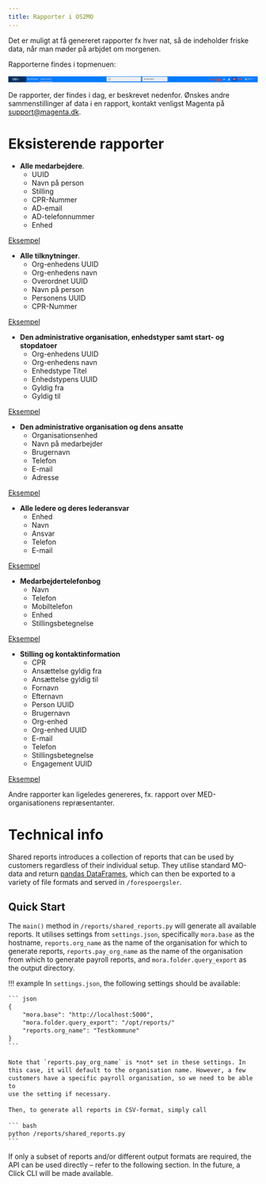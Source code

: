 ```yaml
---
title: Rapporter i OS2MO
---
```


Det er muligt at få genereret rapporter fx hver nat, så de indeholder friske data, når man møder på arbjdet om morgenen.

Rapporterne findes i topmenuen:

![image](../graphics/reportsinUI.png)

De rapporter, der findes i dag, er beskrevet nedenfor. Ønskes andre sammenstillinger af data i en rapport, kontakt venligst Magenta på support@magenta.dk.

# Eksisterende rapporter
- **Alle medarbejdere**.
    - UUID
    - Navn på person
    - Stilling
    - CPR-Nummer
    - AD-email
    - AD-telefonnummer
    - Enhed

[Eksempel](../Reports/OS2mo%20Ansatte.xlsx)

- **Alle tilknytninger**.
    - Org-enhedens UUID
    - Org-enhedens navn
    - Overordnet UUID
    - Navn på person
    - Personens UUID
    - CPR-Nummer

[Eksempel](../Reports/OS2mo%20alle%20tilknytninger.xlsx)

- **Den administrative organisation, enhedstyper samt start- og stopdatoer**
    - Org-enhedens UUID
    - Org-enhedens navn
    - Enhedstype Titel
    - Enhedstypens UUID
    - Gyldig fra
    - Gyldig til

[Eksempel](../Reports/OS2mos%20administrative%20organisation%20inkl.%20start-%20og-%20stopdato%20samt%20enhedstyper.xlsx)

- **Den administrative organisation og dens ansatte**
    - Organisationsenhed
    - Navn på medarbejder
    - Brugernavn
    - Telefon
    - E-mail
    - Adresse

[Eksempel](../Reports/OS2mos%20organisation%20inkl.%20medarbejdere.xlsx)

- **Alle ledere og deres lederansvar**
    - Enhed
    - Navn
    - Ansvar
    - Telefon
    - E-mail

[Eksempel](../Reports/OS2mo%20Alle%20lederfunktioner.xlsx)

- **Medarbejdertelefonbog**
    - Navn
    - Telefon
    - Mobiltelefon
    - Enhed
    - Stillingsbetegnelse

[Eksempel](../Reports/OS2mo%20Medarbejdertelefonbog.xlsx)

- **Stilling og kontaktinformation**
    - CPR
    - Ansættelse gyldig fra
    - Ansættelse gyldig til
    - Fornavn
    - Efternavn
    - Person UUID
    - Brugernavn
    - Org-enhed
    - Org-enhed UUID
    - E-mail
    - Telefon
    - Stillingsbetegnelse
    - Engagement UUID

[Eksempel](../Reports/OS2MO%20Alles%20%20stilling%2Bemail.xlsx)

Andre rapporter kan ligeledes genereres, fx. rapport over MED-organisationens repræsentanter.

# Technical info
Shared reports introduces a collection of reports that can be used by
customers regardless of their individual setup. They utilise standard
MO-data and return
[pandas DataFrames](https://pandas.pydata.org/docs/reference/api/pandas.DataFrame.html),
which can then be exported to a variety of file formats and served in
`/forespoergsler`.

## Quick Start

The `main()` method in `/reports/shared_reports.py` will generate all
available reports. It utilises settings from `settings.json`,
specifically `mora.base` as the hostname, `reports.org_name` as the name
of the organisation for which to generate reports,
`reports.pay_org_name` as the name of the organisation from which to
generate payroll reports, and `mora.folder.query_export` as the output
directory.

!!! example
    In `settings.json`, the following settings should be available:

    ``` json
    {
        "mora.base": "http://localhost:5000",
        "mora.folder.query_export": "/opt/reports/"
        "reports.org_name": "Testkommune"
    }
    ```

    Note that `reports.pay_org_name` is *not* set in these settings. In
    this case, it will default to the organisation name. However, a few
    customers have a specific payroll organisation, so we need to be able to
    use the setting if necessary.

    Then, to generate all reports in CSV-format, simply call

    ``` bash
    python /reports/shared_reports.py
    ```

If only a subset of reports and/or different output formats are
required, the API can be used directly – refer to the following
section. In the future, a Click CLI will be made available.
